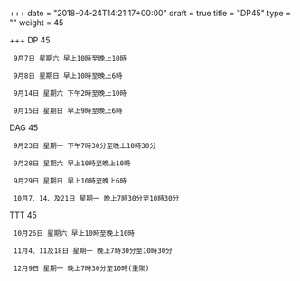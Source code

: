 +++
date = "2018-04-24T14:21:17+00:00"
draft = true
title = "DP45"
type = ""
weight = 45

+++
DP 45 

     9月7日 星期六 早上10時至晚上10時

     9月8日 星期日 早上10時至晚上6時

     9月14日 星期六 下午2時至晚上10時

     9月15日 星期日 早上9時至晚上6時

DAG 45

     9月23日 星期一 下午7時30分至晚上10時30分

     9月28日 星期六 早上10時至晚上10時

     9月29日 星期日 早上10時至晚上6時

     10月7、14、及21日 星期一 晚上7時30分至10時30分

TTT 45

     10月26日 星期六 早上10時至晚上10時

     11月4、11及18日 星期一 晚上7時30分至10時30分

     12月9日 星期一 晚上7時30分至10時(重聚)